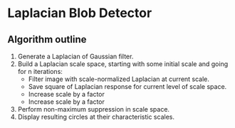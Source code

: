# Laplacian Blob Detector

## Algorithm outline

1. Generate a Laplacian of Gaussian filter.
2. Build a Laplacian scale space, starting with some initial scale and going for n iterations:
    - Filter image with scale-normalized Laplacian at current scale.
    - Save square of Laplacian response for current level of scale space.
    - Increase scale by a factor 
    - Increase scale by a factor 
3. Perform non-maximum suppression in scale space.
4. Display resulting circles at their characteristic scales.
